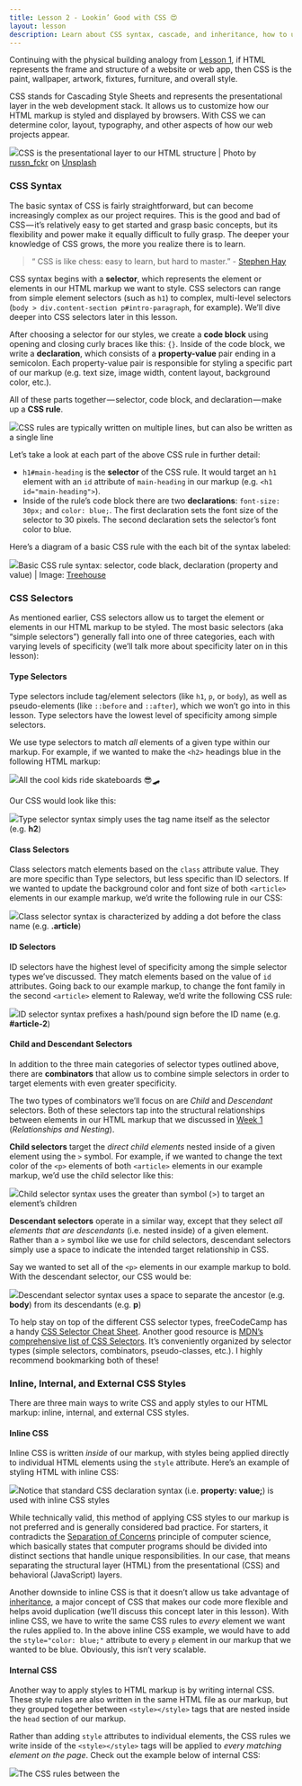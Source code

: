 ```yaml
---
title: Lesson 2 - Lookin’ Good with CSS 😍
layout: lesson
description: Learn about CSS syntax, cascade, and inheritance, how to use CSS selectors, and applying style to our markup with CSS.
---
```


Continuing with the physical building analogy from [Lesson 1](/web-dev-basics/building-a-solid-foundation-with-html), if HTML represents the frame and structure of a website or web app, then CSS is the paint, wallpaper, artwork, fixtures, furniture, and overall style.

CSS stands for Cascading Style Sheets and represents the presentational layer in the web development stack. It allows us to customize how our HTML markup is styled and displayed by browsers. With CSS we can determine color, layout, typography, and other aspects of how our web projects appear.

![](https://cdn-images-1.medium.com/max/1600/0*BxtbJvTr8Kreo5js)CSS is the presentational layer to our HTML structure | Photo by [russn_fckr](https://unsplash.com/@russn_fckr?utm_source=medium&utm_medium=referral) on [Unsplash](https://unsplash.com?utm_source=medium&utm_medium=referral)

### CSS Syntax

The basic syntax of CSS is fairly straightforward, but can become increasingly complex as our project requires. This is the good and bad of CSS — it’s relatively easy to get started and grasp basic concepts, but its flexibility and power make it equally difficult to fully grasp. The deeper your knowledge of CSS grows, the more you realize there is to learn.

> “ CSS is like chess: easy to learn, but hard to master.” - [Stephen Hay](https://twitter.com/stephenhay)

CSS syntax begins with a **selector**, which represents the element or elements in our HTML markup we want to style. CSS selectors can range from simple element selectors (such as `h1`) to complex, multi-level selectors (`body > div.content-section p#intro-paragraph`, for example). We’ll dive deeper into CSS selectors later in this lesson.

After choosing a selector for our styles, we create a **code block** using opening and closing curly braces like this: `{}`. Inside of the code block, we write a **declaration**, which consists of a **property-value** pair ending in a semicolon. Each property-value pair is responsible for styling a specific part of our markup (e.g. text size, image width, content layout, background color, etc.).

All of these parts together — selector, code block, and declaration — make up a **CSS rule**.

![](https://cdn-images-1.medium.com/max/1600/1*oH3S3ZJNhm83kJzMyfhh6w.png)CSS rules are typically written on multiple lines, but can also be written as a single line

Let’s take a look at each part of the above CSS rule in further detail:

*   `h1#main-heading` is the **selector** of the CSS rule. It would target an `h1` element with an `id` attribute of `main-heading` in our markup (e.g. `<h1 id="main-heading">`).
*   Inside of the rule’s code block there are two **declarations**: `font-size: 30px;` and `color: blue;`. The first declaration sets the font size of the selector to 30 pixels. The second declaration sets the selector’s font color to blue.

Here’s a diagram of a basic CSS rule with the each bit of the syntax labeled:

![](https://cdn-images-1.medium.com/max/1600/1*ZIUP8HcbIS6k9IcGvqPUzA.jpeg)Basic CSS rule syntax: selector, code black, declaration (property and value) | Image: [Treehouse](https://blog.teamtreehouse.com/getting-started-with-css-part-1)

### CSS Selectors

As mentioned earlier, CSS selectors allow us to target the element or elements in our HTML markup to be styled. The most basic selectors (aka “simple selectors”) generally fall into one of three categories, each with varying levels of specificity (we’ll talk more about specificity later on in this lesson):

#### Type Selectors

Type selectors include tag/element selectors (like `h1`, `p`, or `body`), as well as pseudo-elements (like `::before` and `::after`), which we won’t go into in this lesson. Type selectors have the lowest level of specificity among simple selectors.

We use type selectors to match _all_ elements of a given type within our markup. For example, if we wanted to make the `<h2>` headings blue in the following HTML markup:

![](https://cdn-images-1.medium.com/max/1600/1*fj3RxWQXB8xGqeH98fECgQ.png)All the cool kids ride skateboards 😎🛹

Our CSS would look like this:

![](https://cdn-images-1.medium.com/max/1600/1*TzRWUMX1QKTQFEh-Z3vP4A.png)Type selector syntax simply uses the tag name itself as the selector (e.g. **h2**)

#### Class Selectors

Class selectors match elements based on the `class` attribute value. They are more specific than Type selectors, but less specific than ID selectors. If we wanted to update the background color and font size of both `<article>` elements in our example markup, we’d write the following rule in our CSS:

![](https://cdn-images-1.medium.com/max/1600/1*jWinRNcNTpHoSTRC8FyUMQ.png)Class selector syntax is characterized by adding a dot before the class name (e.g. **.article**)

#### ID Selectors

ID selectors have the highest level of specificity among the simple selector types we’ve discussed. They match elements based on the value of `id` attributes. Going back to our example markup, to change the font family in the second `<article>` element to Raleway, we’d write the following CSS rule:

![](https://cdn-images-1.medium.com/max/1600/1*kyFdE7mSrZqJDPvnt7RlYw.png)ID selector syntax prefixes a hash/pound sign before the ID name (e.g. **#article-2**)

#### Child and Descendant Selectors

In addition to the three main categories of selector types outlined above, there are **combinators** that allow us to combine simple selectors in order to target elements with even greater specificity.

The two types of combinators we’ll focus on are _Child_ and _Descendant_ selectors. Both of these selectors tap into the structural relationships between elements in our HTML markup that we discussed in [Week 1](https://medium.com/web-dev-basics/week-1-building-a-solid-foundation-with-html-f485669097f0) (_Relationships and Nesting_).

**Child selectors** target the _direct child elements_ nested inside of a given element using the `>` symbol. For example, if we wanted to change the text color of the `<p>` elements of both `<article>` elements in our example markup, we’d use the child selector like this:

![](https://cdn-images-1.medium.com/max/1600/1*djZPF7ANQCV82wkXmcZj8w.png)Child selector syntax uses the greater than symbol (>) to target an element’s children

**Descendant selectors** operate in a similar way, except that they select _all elements that are descendants_ (i.e. nested inside) of a given element. Rather than a `>` symbol like we use for child selectors, descendant selectors simply use a space to indicate the intended target relationship in CSS.

Say we wanted to set all of the `<p>` elements in our example markup to bold. With the descendant selector, our CSS would be:

![](https://cdn-images-1.medium.com/max/1600/1*9HMf4IBndaiRjOPuYLdcFw.png)Descendant selector syntax uses a space to separate the ancestor (e.g. **body**) from its descendants (e.g. **p**)

To help stay on top of the different CSS selector types, freeCodeCamp has a handy [CSS Selector Cheat Sheet](https://guide.freecodecamp.org/css/tutorials/css-selectors-cheat-sheet/). Another good resource is [MDN’s comprehensive list of CSS Selectors](https://guide.freecodecamp.org/css/tutorials/css-selectors-cheat-sheet/). It’s conveniently organized by selector types (simple selectors, combinators, pseudo-classes, etc.). I highly recommend bookmarking both of these!

### Inline, Internal, and External CSS Styles

There are three main ways to write CSS and apply styles to our HTML markup: inline, internal, and external CSS styles.

#### Inline CSS

Inline CSS is written _inside_ of our markup, with styles being applied directly to individual HTML elements using the `style` attribute. Here’s an example of styling HTML with inline CSS:

![](https://cdn-images-1.medium.com/max/1600/1*vMDthM9qBLsONvClseM_ew.png)Notice that standard CSS declaration syntax (i.e. **property: value;**) is used with inline CSS styles

While technically valid, this method of applying CSS styles to our markup is not preferred and is generally considered bad practice. For starters, it contradicts the [Separation of Concerns](https://en.wikipedia.org/wiki/Separation_of_concerns#HTML,_CSS,_JavaScript) principle of computer science, which basically states that computer programs should be divided into distinct sections that handle unique responsibilities. In our case, that means separating the structural layer (HTML) from the presentational (CSS) and behavioral (JavaScript) layers.

Another downside to inline CSS is that it doesn’t allow us take advantage of [inheritance](https://developer.mozilla.org/en-US/docs/Learn/CSS/Introduction_to_CSS/Cascade_and_inheritance#Inheritance), a major concept of CSS that makes our code more flexible and helps avoid duplication (we’ll discuss this concept later in this lesson). With inline CSS, we have to write the same CSS rules to _every_ element we want the rules applied to. In the above inline CSS example, we would have to add the `style="color: blue;"` attribute to every `p` element in our markup that we wanted to be blue. Obviously, this isn’t very scalable.

#### Internal CSS

Another way to apply styles to HTML markup is by writing internal CSS. These style rules are also written in the same HTML file as our markup, but they grouped together between `<style></style>` tags that are nested inside the `head` section of our markup.

Rather than adding `style` attributes to individual elements, the CSS rules we write inside of the `<style></style>` tags will be applied to _every matching element on the page_. Check out the example below of internal CSS:

![](https://cdn-images-1.medium.com/max/1600/1*FUtSmeRbiNcTEz9f3xu1MQ.png)The CSS rules between the <style> tags will be applied to corresponding elements of the same HTML file

Internal CSS styles are preferred over inline styles because they take advantage of inheritance and make our code more flexible. However, we’re still not separating our concerns with internal CSS, which makes it less than ideal. Also, since internal styles only apply to HTML elements on the same page, it means we have to re-write the same styles for _every page_ of markup in a web project. Again, not very scalable at all.

#### External CSS

Finally, we have external CSS. This is the preferred way to style HTML markup, as it separates structure (HTML) from presentation (CSS) and makes our code much more flexible and easier to maintain.

With external CSS, we write our styles _once_ in a separate stylesheet (e.g. `style.css`) and link to this external stylesheet in the `head` section of any HTML document in our project using the `[<link>](https://developer.mozilla.org/en-US/docs/Web/HTML/Element/link)` element.

For example, if we have the following markup in an HTML document:

![](https://cdn-images-1.medium.com/max/1600/1*BZuqFDB0QWE0PCLJCd8cmg.png)The <link> element in the head section “tells” the HTML document which CSS stylesheet(s) to reference

Then our `style.css` stylesheet might look like this:

![](https://cdn-images-1.medium.com/max/1600/1*J1qT2jIaj-AqsuhyIqcPbQ.png)The CSS rules in our style.css file would be applied to **any** HTML document with a referring <link> tag

### Inheritance, Specificity, and Cascade

These concepts make up the “holy trinity” of CSS and are the key to unlocking the awesomeness of writing CSS. Inheritance, specificity, and cascade may seem like fuzzy ideas at first, but don’t worry — the more CSS you write, the more these concepts will make sense.

#### Inheritance

The concept of inheritance refers to the passing on of CSS styles from parent to child and descendant elements based on the structural relationships in our HTML markup. Some property styles are not inherited by default (such as `border`, `margin`, `padding`, and all `background` properties), but for those properties that are, we are able to write far fewer CSS rules in order to style our markup.

Take a look at the example CSS below. Here we are applying some font styles to the `<body>` element that will be inherited by all its descendant elements unless we specify otherwise.

![](https://cdn-images-1.medium.com/max/1600/1*r9OdWsuFIzhEyn8qFD0B9w.png)

Because we’ve written alternative declarations for `<h1>` elements with a `class` of `main-heading`, as well as all `<p>` elements, those rules will only inherit the CSS declarations from our `body` rule that have not been explicitly overridden. For example, both the `h1.main-heading` and `p` rules will inherit the `font-family: sans-serif;` declaration, with the `p` rule also inheriting the `color` and `font-weight` declarations from `body`.

#### Specificity

Specificity is another important concept in understanding _which_ CSS rules are ultimately applied to our markup. As we discussed earlier in this lesson, CSS selectors have varying degrees of specificity. Here are the CSS selectors we’ve covered so far, in order of least to most specific:

*   Type Selectors (e.g. tag/element selectors like `h1`, `p`, `body`, etc.)
*   Class Selectors (e.g. `.class-name`)
*   ID Selectors (e.g. `#id-name`)

So, if we had the following `<p>` element in our markup:

![](https://cdn-images-1.medium.com/max/1600/1*Nk9O_5M76x3ibYT1TIdD4g.png)

And our stylesheet contained these CSS rules:

![](https://cdn-images-1.medium.com/max/1600/1*j7MC0RUR29iHhwGBZa4qXw.png)

Our “Hello World!” sentence would have:

*   Green text (`color: green;` declaration in **id selector** wins out)
*   18 pixel font size (`font-size: 18px;` declaration in **id selector** wins out)
*   Oswald font (`font-family: 'Oswald';` declaration in **class selector** wins out)
*   Normal font weight (`font-weight: normal;` declaration in **type (element) selector** is applied)

#### Cascade

It shouldn’t come as a surprise that the cascade is a key concept of CSS —it represents the “C” in the acronym! The cascade is all about the _order_ in which CSS rules are applied to our markup. CSS rules will be applied in a cascading, top-down fashion in the following order:

*   **Importance**: Any declarations marked as `!important` will _always_ win out over any other conflicting declarations. Best practice is to use `!important` sparingly, if at all, in your CSS rules.

![](https://cdn-images-1.medium.com/max/1600/1*hrGqv9-JcYLx2W8_lnMD7A.png)

*   **Specificity**: Once declarations marked as !important have been applied, CSS will look next to specificity to in applying styles. As we know, CSS selectors have varying degrees of specificity. If conflicting CSS rules exist for a given element or set of elements, the more specific selectors will win out (i.e. have their styles applied) over less specific ones.
*   **Source Order**: Finally, if there are multiple CSS rules with the same importance _and_ degree of specificity, the winning rule will be the one that is declared last in the source order of the CSS stylesheet. In other words, when all else is equal, the CSS cascade will select the last rule declared.

![](https://cdn-images-1.medium.com/max/1600/1*nr_N2qHWGGQ2WFljZsdyzA.png)

### Size, Spacing, and The Box Model

A helpful rule of thumb to help in understanding the interplay between HTML and CSS is this: [**Every HTML element is a box**](https://css-tricks.com/the-css-ah-ha-moment/). As we learned in [Week 1](https://medium.com/web-dev-basics/week-1-building-a-solid-foundation-with-html-f485669097f0), these “boxes” will have different default characteristics depending on whether they are block or inline elements.

We can take these default characteristics even further with CSS, manipulating the size and spacing properties of our element “boxes” such as `width`, `height`, `border`, `margin`, and `padding` in order to establish a rudimentary layout of our page content.

#### Width and Height

The `width` and `height` properties are applied to an element in our markup to explicitly declare the element’s size. These declarations will override the element’s default block or inline width and height values, and define the actual size of the content in our markup (text, images, etc.).

We set the value of an element’s `width` and `height` properties in either absolute (pixels, points, centimeters, millimeters, inches, etc.) or relative (rem/em units, percentages) length units. You’ll probably see pixels, rems/ems, and percentages used most often.

For example, if we had the following CSS:

![](https://cdn-images-1.medium.com/max/1600/1*0rpZMh1cEmw8A4qS92lEig.png)

We’d see something like this rendered in the browser:

![](https://cdn-images-1.medium.com/max/2400/1*RGWsXnam5s6WezPiKbhAcg.png)The blue box has a height of 200 pixels and takes up 50% of the available width

#### Margin, Border, Padding

Spacing outside, inside, and between given elements can be declared with the `margin`, `border`, and `padding` properties. The `margin` property creates space around a given element, while the `padding` property creates space inside an element. The `border` property defines the outer edge of an element’s content and padding, and can be have a specified width, color, style, etc.

Each of these properties can be set independently of each other, and can also be declared on one, some, or all sides of an element. Additionally, depending on the property and value, shorthand declarations can sometimes be used to add margin, border, or padding to an element:

![](https://cdn-images-1.medium.com/max/1600/1*X0hrXKqUc4lzdjGhz8rOjA.png)Both the long and shorthand declarations above will result in the same rendered output

Going back to our blue box example, if we update our stylesheet to include declarations for margin, border, and padding like so:

![](https://cdn-images-1.medium.com/max/1600/1*DyWnyyAO1pzdPx7a7-KEUA.png)

Our rendered markup would now look like this:

![](https://cdn-images-1.medium.com/max/2400/1*C28aoaanrMwsKhM_1_i-zw.png)The blue box has moved 50 pixels from the left, has a yellow border 10 pixels wide, and 25 pixels of padding on each side of the box

#### The Box Model

Grouped together, the properties above make up the [CSS box model](https://www.w3schools.com/csS/css_boxmodel.asp). The box model is a representation of how CSS declarations for margin, border, padding, and the actual content will ultimately be rendered in the browser.

![](https://cdn-images-1.medium.com/max/1600/1*7qqR-jXp35fOjOIIfHVUHA.png)Basic diagram of the CSS box model | Image: [Torquemag.io](https://torquemag.io/2018/06/css-box-model/)

The key thing to understand about the box model is how the total width and height of an element are calculated according to the `[box-sizing](https://developer.mozilla.org/en-US/docs/Web/CSS/box-sizing)` property. By default, the `box-sizing` property has a value of `content-box`. This means that any values for border or padding will be calculated _in addition to_ the total height and width of the content. Conversely, setting the `box-sizing` property to `border-box` ensures values for border or padding are calculated _along with_ the values for the content’s width and height.

Take a look at the example below. Both Box 1 and Box 2 have the same width (250px). Because Box 1 has `box-sizing` set to `content-box`, however, the actual width rendered by the browser also includes the border (5 pixels) and padding (40 pixels) values, giving Box 1 an actual width of 340 pixels.

Box 2 has its `box-sizing` property set to `border-box`. This means that regardless of the border and padding values set, the element will only ever be as wide or as tall as the values of the `width` and `height` properties. In this case, the actual width of Box 2 matches the `width` property value of 250 pixels.

![](https://cdn-images-1.medium.com/max/1600/1*iv3121RENLZ2VApQ4S8q5A.png)

MDN provides a good explanation of `content-box` and `border-box`:

> “`content-box` gives you the default CSS box-sizing behavior. If you set an element’s width to 100 pixels, then the element’s content box will be 100 pixels wide, and the width of any border or padding will be added to the final rendered width.

> `border-box` tells the browser to account for any border and padding in the values you specify for an element’s width and height. If you set an element’s width to 100 pixels, that 100 pixels will include any border or padding you added, and the content box will shrink to absorb that extra width. **This typically makes it much easier to size elements.**”

Spend some time playing around with this [Box Model Diagram on CodePen](https://codepen.io/carolineartz/full/ogVXZj) to see how the rendered size of elements changes between `content-box` and `border-box`.

To make our lives easier when working with the box model (and decrease the amount of math we have to do), the best practice is to declare `box-sizing: border-box;` for _all_ elements in our project using the [universal selector](https://css-tricks.com/almanac/selectors/u/universal/) (`*`) like so:

![](https://cdn-images-1.medium.com/max/1600/1*kCcW8rD2FKoZx2KLkTneBA.png)The universal selector rule above will apply **box-sizing: border-box;** to ALL elements

### Display and Positioning

The `display` and `position` properties allow us to move elements around and control the layout of our HTML markup.

#### Display

Layout in CSS starts with the `display` property. In [Week 1](https://medium.com/web-dev-basics/week-1-building-a-solid-foundation-with-html-f485669097f0) we learned that most HTML elements are divided into two categories: `block` and `inline`. Block elements (e.g. `<div>`, `<body>`, `<p>`, etc.) begin on a new line and take up the full width available. Inline elements (e.g. `<span>`, `<a>`, `<img>`, etc.) work within the flow of the surrounding content and only take up the required width.

![](https://cdn-images-1.medium.com/max/1600/1*ROA14tfE13IQb2ZRTzH3-A.png)

Here’s what the rendered markup would look like for the block and inline styles above:

![](https://cdn-images-1.medium.com/max/1600/1*ZqqTO8W2ASkaCeLjLLMqoQ.png)

There are [several other display values](https://developer.mozilla.org/en-US/docs/Web/CSS/display) besides the default `block` and `inline`, although the only other one you’re likely to work with is `display: none;`. This declaration hides the element and removes it completely from the flow document.

#### Position

Next up we have the `position` property, which as you probably guessed, establishes the position of a given element. There are four main position values that we’ll focus on:

*   `position: static;` is the default position for all HTML elements. Elements with `position` of `static` are rendered in the order that they appear in the flow of the markup, and are said to be “not positioned.” Elements with any of the other position values below are said to be “positioned.”
*   `position: relative;` elements behave the same way as those with `position: static;` until we add properties to the `top`, `right`, `bottom`, and `left` properties (e.g. `top: 20px;` or `right: 1.2rem;`). Setting values for these properties will move an element away from its normal position.
*   `position: absolute;` is the trickiest of the four to understand. Elements with `position; absolute;` can take advantage of the same `top`, `right`, `bottom`, and `left` properties, but setting values will move the element **relative to its nearest positioned ancestor**. If there aren’t any positioned ancestors, then absolutely positioned elements will adjust their position relative to the document body (i.e. the `<body>` element).
*   `position: fixed;` elements are pretty straight forward. They are positioned relative to the viewport using the `top`, `right`, `bottom`, and `left` properties, and will remain fixed in place during scrolling.

Let’s take a look at what all of this might look like when rendered in the browser:

![](https://cdn-images-1.medium.com/max/1600/1*Kq7EaoVOqP3DpgwGt-EpLw.png)The blue outline denotes the **<body>** element

* * *

### Exercises

*   [Inline, Internal, External Exercise](https://codepen.io/zheisey/pen/vMBXNM?editors=1100)
*   [Styling History Exercise](https://codepen.io/zheisey/pen/KYPqLM?editors=1100)
*   [CSS Positioning Exercise](https://codepen.io/zheisey/pen/yrBwjY?editors=1100)

### Resources

*   [**CSS Syntax**](https://developer.mozilla.org/en-US/docs/Learn/CSS/Introduction_to_CSS/Syntax): A good introduction to CSS syntax from Mozilla Developer Network (MDN).
*   [**CSS Basics: The Syntax That Matters & The Syntax That Doesn’t**](https://css-tricks.com/css-basics-syntax-matters-syntax-doesnt/): CSS-Tricks is one the best resources available for developers looking for help with CSS concepts, and this CSS syntax guide is no exception.
*   [**How CSS Selectors Work**](https://css-tricks.com/how-css-selectors-work/): Solid summary of how different types of CSS selectors can be used to style markup.
*   [**CSS Diner**](https://flukeout.github.io/): A fun little exercise to get some extra practice using CSS selectors.
*   [**Specifics On CSS Specificity**](https://css-tricks.com/specifics-on-css-specificity/): High-level overview of the ins and outs of specificity in CSS.
*   [**SpeciFISHity**](https://specifishity.com/): Visual aid that shows CSS selector specificity (going from least to most specific selector).
*   [**Cascade and Inheritance**](https://developer.mozilla.org/en-US/docs/Learn/CSS/Introduction_to_CSS/Cascade_and_inheritance): Comprehensive overview of the concepts of cascade and inheritance from MDN.
*   [**Learn CSS Layout: Position**](http://learnlayout.com/position.html): Great overview of the position property and what each value does in terms of laying out your content.
*   [**CSS Position**](https://css-tricks.com/almanac/properties/p/position/): More information on the position property from CSS Tricks.
